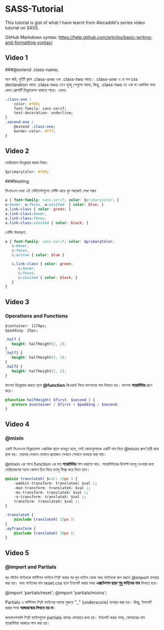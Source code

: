 # SASS-Tutorial

This tutorial is gist of what I have learnt from Alecaddd's series video tutorial on SASS.

GitHub Markdown syntax: https://help.github.com/articles/basic-writing-and-formatting-syntax/

## Video 1

###@extend .class-name;

মনে করি, দুইটি ক্লাস .class-one এবং .class-two আছে। .class-one এ যে সব css declaration আছে .class-two তেও হুবহু সেগুলো থাকে, কিন্তু, .class-two তে এক বা একাধিক অন্য কোন প্রোপার্টি ডিক্লারেশন থাকতে পারে। যেমন:

```css
.class-one (
	color: #f00;
	font-family: sans-serif;
	text-decoration: underline;
}
.second-one (
	@extend .class-one;
	border-color: #fff;
}
```

## Video 2

ভেরিয়েবল ডিক্লেয়ার করার নিয়ম:

```css
$primaryColor: #f00;
```

###Nesting

সিএসএস লেখা এই স্টেটমেন্টগুলো নেস্টিং করে খুব সহজেই লেখা সম্ভব

```css
a { font-family: sans-serif; color: $primaryColor; }
a:hover, a:focus, a:visited  { color: blue; }
a.link-class { color: green; }
a.link-class:hover,
a.link-class:focus,
a.link-class:visited { color: black; }
```

নেস্টিং উদাহরণ:

```scss
a { font-family: sans-serif; color: $primaryColor;
   &:hover,
   &:focus,
   &:active { color: blue }

   &.link-class { color: green;
      &:hover,
      &:focus,
      &:visited { color: black; }
   }
}
```

## Video 3

### Operations and Functions

```css
$container: 1170px;
$padding: 25px;

.half {
   height: halfHeight(2, 2);
}
.half1 {
   height: halfHeight(2, 3);
}
.half2 {
   height: halfHeight(2, 2);
}
```

ফাংশন ডিক্লেয়ার করতে হলে **@function** কিওয়ার্ড লিখে ফাংশনের নাম লিখতে হয়। ফাংশন **প্যারামিটার** গ্রহণ করে।

```scss
@function halfHeight( $first, $second ) {
   @return $container / $first + $padding / $second;
}
```

## Video 4

### @mixin

একই সিএসএস ডিক্লারেশন একাধিক স্থানে ব্যবহৃত হলে, সেই কোডগুলোকে একটি নাম দিয়ে @mixin গ্রুপ তৈরী করে রাখা হয়। তারপর যেখানে যেখানে প্রয়োজন সেখানে সেখানে ব্যবহার করা যায়।

@mixin এর সাথে function এর মত **প্যারামিটার** পাস করানো যায়। প্যারামিটারের ডিফল্ট ভ্যালু দেওয়ার জন্য ভেরিয়েবলের সাথে কোলন চিহ্ন দিয়ে ভ্যালু ফিক্স করে দিতে হবে।

```css
@mixin translateX( $val: 15px ) {
	-webkit-transform: translateX( $val );
	-moz-transform: translateX( $val );
	-ms-transform: translateX( $val );
	-o-transform: translateX( $val );
	transform: translateX( $val );
}

.translateX {
	@include translateX( 15px );
}
.myTransform {
	@include translateX( 10px );
}
```

## Video 5

### @import and Partials

বড় স্টাইল ফাইলকে মাল্টিপল ফাইলে স্প্লিট করার পর মূল ফাইল থেকে অন্য ফাইলকে কল করতে @import ব্যবহার করা হয়। অন্য ফাইলের নাম reset.css হলে ইমপোর্ট করার সময় **এক্সটেনশন ছাড়া শুধু ফাইলের নাম** লিখতে হবে।

@import 'partials/reset';
@import 'partials/mixins';

Partials এ মাল্টিপল স্প্লিট ফাইলের নামের শুরুতে "_" (underscore) ব্যবহার করা হয়। কিন্তু, ইমপোর্ট করার সময় **আন্ডারস্কোর লিখতে হয় না**।

কনভেনশনালি স্প্লিট ফাইলগুলো partials নামের ফোল্ডারে রাখা হয়। ইমপোর্ট করার সময়, ফোল্ডারের নাম প্যারামিটার আকারে পাস করা হয়।
